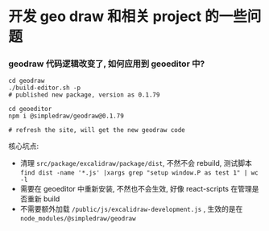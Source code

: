 # 开发 geo draw 和相关 project 的一些问题

### geodraw 代码逻辑改变了, 如何应用到 geoeditor 中?

```
cd geodraw
./build-editor.sh -p
# published new package, version as 0.1.79

cd geoeditor
npm i @simpledraw/geodraw@0.1.79

# refresh the site, will get the new geodraw code
```

核心坑点:

- 清理 `src/package/excalidraw/package/dist`, 不然不会 rebuild, 测试脚本 `find dist -name '*.js' |xargs grep "setup window.P as test 1" | wc -l`
- 需要在 geoeditor 中重新安装, 不然也不会生效, 好像 react-scripts 在管理是否重新 build
- 不需要额外加载 `/public/js/excalidraw-development.js` , 生效的是在 `node_modules/@simpledraw/geodraw`
